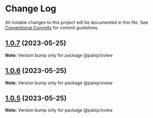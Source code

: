 # Change Log

All notable changes to this project will be documented in this file.
See [Conventional Commits](https://conventionalcommits.org) for commit guidelines.

## [1.0.7](https://github.com/palxiao/front-end-arsenal/compare/@palxp/xview@1.0.6...@palxp/xview@1.0.7) (2023-05-25)

**Note:** Version bump only for package @palxp/xview





## [1.0.6](https://github.com/palxiao/front-end-arsenal/compare/@palxp/xview@1.0.5...@palxp/xview@1.0.6) (2023-05-25)

**Note:** Version bump only for package @palxp/xview





## [1.0.5](https://github.com/palxiao/front-end-arsenal/compare/@palxp/xview@1.0.4...@palxp/xview@1.0.5) (2023-05-25)

**Note:** Version bump only for package @palxp/xview
